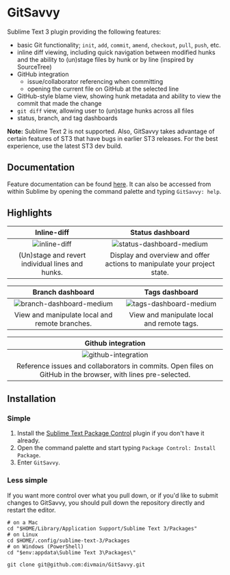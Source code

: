 # GitSavvy

Sublime Text 3 plugin providing the following features:

- basic Git functionality; `init`, `add`, `commit`, `amend`, `checkout`, `pull`, `push`, etc.
- inline diff viewing, including quick navigation between modified hunks and the ability to (un)stage files by hunk or by line (inspired by SourceTree)
- GitHub integration
    + issue/collaborator referencing when committing
    + opening the current file on GitHub at the selected line
- GitHub-style blame view, showing hunk metadata and ability to view the commit that made the change
- `git diff` view, allowing user to (un)stage hunks across all files
- status, branch, and tag dashboards

**Note:** Sublime Text 2 is not supported.  Also, GitSavvy takes advantage of certain features of ST3 that have bugs in earlier ST3 releases.  For the best experience, use the latest ST3 dev build.


## Documentation

Feature documentation can be found [here](docs/README.md).  It can also be accessed from within Sublime by opening the command palette and typing `GitSavvy: help`.


## Highlights

| Inline-diff | Status dashboard |
|:-----------:|:----------------:|
| ![inline-diff](https://cloud.githubusercontent.com/assets/5016978/6471628/886430f8-c1a1-11e4-99e9-883837dba86f.gif) | ![status-dashboard-medium](https://cloud.githubusercontent.com/assets/5016978/6704171/2f236466-cd02-11e4-9b7d-22cc880b5e9d.png) |
| (Un)stage and revert individual lines and hunks. | Display and overview and offer actions to manipulate your project state. |

| Branch dashboard | Tags dashboard |
|:----------------:|:--------------:|
| ![branch-dashboard-medium](https://cloud.githubusercontent.com/assets/5016978/6704168/2b2e7b84-cd02-11e4-90f4-8dd96b21edeb.png) | ![tags-dashboard-medium](https://cloud.githubusercontent.com/assets/5016978/6704169/2c80beac-cd02-11e4-8940-986ea0f0d6bb.png) |
| View and manipulate local and remote branches. | View and manipulate local and remote tags. |

| Github integration |
|:------------------:|
| ![github-integration](https://cloud.githubusercontent.com/assets/5016978/6704029/8fcaddbe-cd00-11e4-83b6-32276a2c2b65.gif) |
| Reference issues and collaborators in commits.  Open files on GitHub in the browser, with lines pre-selected. |


## Installation

### Simple

1. Install the [Sublime Text Package Control](https://packagecontrol.io/) plugin if you don't have it already.
2. Open the command palette and start typing `Package Control: Install Package`.
3. Enter `GitSavvy`.

### Less simple

If you want more control over what you pull down, or if you'd like to submit changes to GitSavvy, you should pull down the repository directly and restart the editor.

```
# on a Mac
cd "$HOME/Library/Application Support/Sublime Text 3/Packages"
# on Linux
cd $HOME/.config/sublime-text-3/Packages
# on Windows (PowerShell)
cd "$env:appdata\Sublime Text 3\Packages\"

git clone git@github.com:divmain/GitSavvy.git
```
